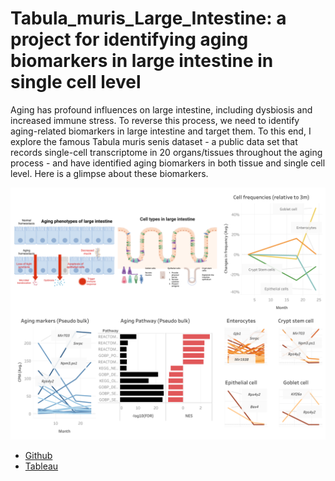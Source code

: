 # Tabula_muris_Large_Intestine: a project for identifying aging biomarkers in large intestine in single cell level

Aging has profound influences on large intestine, including dysbiosis and increased immune stress. To reverse this process, we need to identify aging-related biomarkers in large intestine and target them. To this end, I explore the famous Tabula muris senis dataset - a public data set that records single-cell transcriptome in 20 organs/tissues throughout the aging process - and have identified aging biomarkers in both tissue and single cell level. Here is a glimpse about these biomarkers.

![dashboard](Figs/Tabula_muris_LI_dashboard.png)

- [Github](https://github.com/pocession/Tabula_muris)
- [Tableau](https://public.tableau.com/app/profile/tsunghan.hsieh/viz/Tabula_muris_LargeIntestine/1#1)